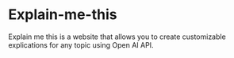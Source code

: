 # Explain-me-this
Explain me this is a website that allows you to create customizable explications for any topic using Open AI API.
